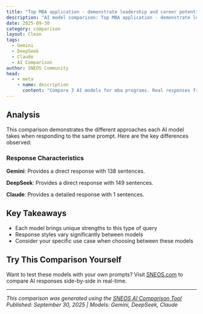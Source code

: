 ```yaml
---
title: "Top MBA application - demonstrate leadership and career potential"
description: "AI model comparison: Top MBA application - demonstrate leadership and career potential..."
date: 2025-09-30
category: comparison
layout: Clean
tags:
  - Gemini
  - DeepSeek
  - Claude
  - AI Comparison
author: SNEOS Community
head:
  - - meta
    - name: description
      content: "Compare 3 AI models for mba programs. Real responses from Gemini, DeepSeek, Claude with detailed analysis."
---
```


<ChatComparison
  title="Top MBA application - demonstrate leadership and career potential"
  prompt="Top MBA application - demonstrate leadership and career potential"
  :responses='{
    "Gemini": "Okay, let\u0027s break down how to demonstrate leadership and career potential in your MBA application. This is arguably the MOST important aspect of your application, so we\u0027ll be thorough.\n\n**I. Understanding What Admissions Committees Want**\n\nAdmissions committees (AdComs) are looking for candidates who will:\n\n*   **Make a positive impact on the program:** This means contributing to class discussions, leading study groups, participating in clubs, and generally enriching the learning environment for others.\n*   **Become successful alumni:** They want to see you thrive after graduation, representing the school well and contributing to their reputation and network.\n*   **Be future leaders:** They are looking for individuals with the potential to lead teams, organizations, and even industries.\n*   **Demonstrate self-awareness:** Understanding your strengths, weaknesses, and motivations is key.\n*   **Showcase intellectual curiosity and a desire to learn:** MBA programs are rigorous, and they want students who are eager to engage with the material.\n\n**II. Demonstrating Leadership**\n\nLeadership isn\u0027t just about holding a title. It\u0027s about influencing others and driving positive outcomes. Here\u0027s how to showcase it:\n\n*   **Quantify Your Impact:** Whenever possible, use numbers to illustrate the results of your leadership. Instead of saying \u0022I improved team morale,\u0022 say \u0022I implemented a team-building program that increased employee satisfaction scores by 15%.\u0022\n*   **Highlight Different Leadership Styles:**  Don\u0027t just focus on one type of leadership. Show that you can be:\n    *   **Directive:** Taking charge in a crisis.\n    *   **Collaborative:** Working with a team to achieve a common goal.\n    *   **Servant Leader:** Empowering others and supporting their growth.\n    *   **Transformational:** Inspiring others to achieve a shared vision.\n*   **Focus on the \u0022How\u0022:** Explain *how* you achieved your results.  What specific actions did you take? What challenges did you overcome?  What skills did you use?\n*   **Use the STAR Method (or similar):** This is a classic framework for structuring your stories:\n    *   **Situation:** Briefly describe the context.\n    *   **Task:** Explain what needed to be done.\n    *   **Action:** Detail the steps you took to address the situation.  *This is the most important part.*\n    *   **Result:**  Describe the outcome of your actions and what you learned.\n*   **Examples of Leadership Experiences:**\n    *   **Leading a team:** Project management, managing direct reports, mentoring junior colleagues.\n    *   **Initiating a new project or program:** Identifying a need, developing a plan, securing resources, and executing the plan.\n    *   **Turning around a failing project or team:** Diagnosing the problems, implementing solutions, and motivating the team.\n    *   **Driving innovation or change:** Identifying opportunities for improvement, developing new ideas, and persuading others to adopt them.\n    *   **Resolving conflicts:** Mediating disputes, finding common ground, and building consensus.\n    *   **Volunteering or community involvement:** Leading a fundraising campaign, organizing a community event, or serving on a board.\n    *   **Taking initiative:** Identifying a problem and taking action to solve it, even if it\u0027s outside your job description.\n    *   **Leading without authority:** Influencing colleagues or stakeholders without having formal power over them.\n*   **Address Failures and Lessons Learned:**  Don\u0027t be afraid to discuss situations where you didn\u0027t succeed.  Explain what you learned from the experience and how it made you a better leader. This shows maturity and self-awareness.\n\n**III. Demonstrating Career Potential**\n\nAdComs want to see that you have a clear vision for your future and that an MBA will help you achieve your goals.\n\n*   **Articulate Your Short-Term and Long-Term Goals:** Be specific and realistic.  What do you want to do immediately after graduation?  What are your aspirations for the next 5-10 years?  How does an MBA fit into your overall career trajectory?\n*   **Connect Your Past Experiences to Your Future Goals:** Show how your previous experiences have prepared you for your desired career path.  Highlight the skills and knowledge you\u0027ve gained that will be valuable in your future role.\n*   **Research Your Target Industries and Companies:** Demonstrate that you understand the challenges and opportunities in your chosen field.  Show that you\u0027ve done your homework and that you\u0027re serious about pursuing your goals.  Mention specific companies or roles that interest you.\n*   **Explain Why an MBA is Necessary:**  Why can\u0027t you achieve your goals without an MBA?  What specific skills and knowledge will you gain from the program that will help you succeed?\n*   **Highlight Your Unique Skills and Experiences:** What makes you stand out from other applicants?  What unique perspectives or experiences do you bring to the table?  This is your chance to differentiate yourself.\n*   **Showcase Your Professional Development:** Have you taken courses, attended conferences, or earned certifications to enhance your skills and knowledge? This demonstrates a commitment to continuous learning.\n*   **Quantify Your Achievements:** Just like with leadership, use numbers to demonstrate the impact you\u0027ve had in your previous roles.  For example, \u0022Increased sales by 20%,\u0022 or \u0022Reduced costs by 10%.\u0022\n*   **Address Any Weaknesses or Gaps in Your Resume:** Be honest about any weaknesses or gaps in your resume.  Explain why they exist and what you\u0027re doing to address them. This shows self-awareness and a commitment to improvement.\n*   **Show a Growth Mindset:**  Highlight your willingness to learn, adapt, and embrace new challenges.  This is essential for success in a rapidly changing business environment.\n*   **Examples of Career Potential Demonstrations:**\n    *   **Clearly defined career goals:** \u0022After my MBA, I aim to transition into a product management role at a tech company like Google or Amazon, focusing on AI-driven applications in the healthcare sector. Long-term, I aspire to lead product development for a startup disrupting the personalized medicine landscape.\u0022\n    *   **Skills gap analysis and MBA solution:** \u0022While I have a strong engineering background, I lack the financial acumen and strategic thinking necessary to lead a product team. The MBA program\u0027s finance and strategy courses, along with case study analyses, will equip me with the necessary tools to excel in this role.\u0022\n    *   **Proactive professional development:** \u0022I recognized the need to enhance my data analytics skills and completed a Data Science certification on Coursera to better understand how data can drive product decisions. This initiative has helped me identify key areas for improvement in our current product strategy.\u0022\n\n**IV. Key Application Components to Focus On**\n\n*   **Essays:** This is your primary opportunity to tell your story and demonstrate your leadership and career potential. Carefully craft each essay to address the specific prompt and highlight your most relevant experiences.  Use the STAR method extensively.\n*   **Resume:** Your resume should be a concise and compelling summary of your achievements. Use action verbs to describe your responsibilities and quantify your impact whenever possible. Tailor your resume to highlight the skills and experiences that are most relevant to your target MBA program.\n*   **Letters of Recommendation:** Choose recommenders who know you well and can speak to your leadership potential and career aspirations.  Provide them with specific examples of your accomplishments and give them guidance on what to emphasize in their letters.  Ideally, they should address specific leadership qualities and your potential for success.\n*   **Interviews:** This is your chance to connect with the admissions committee on a personal level. Be prepared to discuss your experiences, goals, and motivations. Practice your answers to common interview questions and be ready to ask thoughtful questions about the program.\n\n**V. Common Mistakes to Avoid**\n\n*   **Generic Statements:** Avoid vague statements about leadership or career potential. Be specific and provide concrete examples.\n*   **Exaggerating or Fabricating Experiences:** Honesty is crucial. Don\u0027t exaggerate your accomplishments or fabricate experiences.\n*   **Lack of Self-Awareness:** Be honest about your strengths and weaknesses. Demonstrating self-awareness is a sign of maturity and leadership potential.\n*   **Failing to Quantify Your Impact:** Use numbers to demonstrate the results of your actions.\n*   **Not Connecting Your Past Experiences to Your Future Goals:** Show how your previous experiences have prepared you for your desired career path.\n*   **Not Researching Your Target Industries and Companies:** Demonstrate that you understand the challenges and opportunities in your chosen field.\n*   **Not Explaining Why an MBA is Necessary:** Why can\u0027t you achieve your goals without an MBA?\n\n**VI. Tailoring Your Application to Each School**\n\n*   **Research the School\u0027s Values and Culture:**  Understand what each school values and tailor your application to align with their mission.\n*   **Connect with Current Students and Alumni:**  Reach out to current students and alumni to learn more about the program and the school\u0027s culture. This can provide valuable insights that you can incorporate into your application.\n*   **Attend Information Sessions and Webinars:**  Attend information sessions and webinars to learn more about the program and ask questions of the admissions team.\n*   **Visit the Campus (if possible):**  Visiting the campus can give you a better sense of the school\u0027s culture and environment.\n\n**VII. Example Scenario \u0026 Application Snippets**\n\nLet\u0027s say you\u0027re applying to an MBA program and want to highlight your leadership and career potential based on your experience as a project manager in a software company.\n\n*   **Situation:** Our team was tasked with launching a new mobile app, but we were behind schedule and over budget. Morale was low, and team members were working in silos.\n*   **Task:** As the project manager, I needed to get the project back on track, improve team morale, and ensure a successful launch.\n*   **Action:**\n    1.  **Communication \u0026 Transparency:** Implemented daily stand-up meetings to improve communication and identify roadblocks.\n    2.  **Team Building:** Organized team-building activities to foster collaboration and improve morale.\n    3.  **Process Improvement:** Introduced agile methodologies to streamline the development process and improve efficiency.\n    4.  **Conflict Resolution:** Mediated conflicts between team members and stakeholders to ensure everyone was aligned.\n*   **Result:**\n    *   We launched the app on time and within budget.\n    *   Employee satisfaction scores increased by 20%.\n    *   The app received positive reviews and achieved 100,000 downloads in the first month.\n\n**Example Essay Snippets:**\n\n*   **Leadership:** \u0022Faced with a project spiraling out of control, I recognized the need for a shift in approach.  Implementing daily stand-up meetings fostered transparency, allowing the team to proactively address roadblocks. This simple change, coupled with team-building exercises, boosted morale by 20% and ultimately led to the successful launch of the app...\u0022\n*   **Career Goals:** \u0022Building on my experience in project management and my passion for technology, I aspire to transition into a product management role at a leading tech firm like Google or Amazon. My long-term goal is to lead the development of innovative products that leverage AI to improve people\u0027s lives. The MBA program\u0027s focus on data-driven decision-making and its strong alumni network in the tech industry will provide me with the skills and connections I need to achieve my goals.\u0022\n\n**Example Recommendation Request to a Recommender:**\n\n\u0022Dear [Recommender\u0027s Name],\n\nI\u0027m writing to you to request a letter of recommendation for my MBA application to [School Name]. I believe your insights into my leadership skills and potential would be invaluable to the admissions committee.\n\nSpecifically, I\u0027d appreciate it if you could highlight my ability to [mention specific skill, e.g., \u0022lead a team under pressure\u0022 or \u0022drive innovation in a complex environment\u0022]. A great example of this would be [refer to the situation/task/action/result example]. This experience clearly demonstrates [what leadership quality you want them to highlight].\n\nI\u0027m targeting a career in [your target industry], and the MBA program at [School Name] is crucial for me to develop [specific skills you hope to gain from the MBA] and network with industry leaders.\n\nPlease let me know if you are able to write a letter on my behalf. The deadline for submission is [date]. I am happy to provide you with my resume, transcripts, and any additional information that you may need.\n\nThank you for your time and consideration.\n\nSincerely,\n[Your Name]\u0022\n\n**In summary:** Demonstrating leadership and career potential requires a compelling narrative, quantifiable results, and a clear vision for the future. By focusing on these key elements, you can significantly increase your chances of admission to your target MBA program. Good luck!\n",
    "DeepSeek": "Of course. This is the core of any elite MBA application. Adcoms aren\u0027t just looking for managers; they\u0027re looking for future leaders who will make an impact on their organizations and the world.\n\nHere is a comprehensive guide on how to demonstrate leadership and career potential, broken down into the key components of your application.\n\n### The Core Philosophy: Show, Don\u0027t Just Tell\n\nInstead of saying *\u0022I am a leader with high potential,\u0022* you must provide evidence that makes the adcom **conclude this for themselves**.\n\n---\n\n### 1. Deconstructing \u0022Leadership\u0022 for an MBA Application\n\nFor top MBA programs, leadership is multi-faceted. It\u0027s not just about your title. Think of it in these dimensions:\n\n*   **Formal Leadership:** Managing a team, leading a project. (Easiest to point to, but not enough on its own).\n*   **Informal Leadership:** Influencing without authority. Organizing a volunteer initiative, mentoring junior colleagues, being the go-to person for a specific skill.\n*   **Quantifiable Impact:** What was the *result* of your leadership? Did you increase revenue by 15%? Improve efficiency by 20%? Launch a new product? Resolve a team conflict?\n*   **Initiative \u0026 Proactivity:** Identifying a problem or opportunity and stepping up to address it, even if it wasn\u0027t in your job description.\n*   **Collaboration \u0026 Teamwork:** Leadership is about enabling others to succeed. Show how you built, motivated, and developed a team.\n\n---\n\n### 2. How to Demonstrate Leadership \u0026 Potential Across Your Application\n\n#### A. The R\u00E9sum\u00E9\n\nYour resume should be a bullet-pointed list of achievements, not responsibilities.\n\n*   **Use the STAR-AR Method for Bullet Points:**\n    *   **Situation:** Briefly set the context.\n    *   **Task:** What was the goal?\n    *   **Action:** What **you** did. Use strong action verbs (Spearheaded, Orchestrated, Pioneered, Revitalized, Negotiated).\n    *   **Result:** Quantify the impact. (e.g., \u0022...leading to a $2M increase in annual contract value.\u0022 or \u0022...which reduced processing time by 10 hours per week.\u0022)\n    *   **Afterward \u0026 Reflection (AR - Optional but powerful):** Hint at the future. (e.g., \u0022...the process I created became the new company standard.\u0022 or \u0022...and was asked to train two other teams on the methodology.\u0022)\n\n*   **Example:**\n    *   **Weak:** \u0022Responsible for managing the marketing budget.\u0022\n    *   **Strong:** \u0022**Pioneered** a new digital marketing strategy that **reallocated 30% of the budget** to higher-ROI channels, **increasing lead generation by 40%** quarter-over-quarter and **informing the department\u0027s future budget model**.\u0022\n\n#### B. The Essays (The Heart of Your Story)\n\nThis is where you provide the narrative and emotional depth.\n\n*   **Choose the Right Story:** Don\u0027t default to your biggest, most formal project. Sometimes a story about an informal challenge, a failure you learned from, or a peer you influenced is more powerful.\n*   **Structure Your Essay for Impact:**\n    1.  **Hook:** Start with a compelling moment of challenge or decision.\n    2.  **Context:** Briefly explain the situation and why it was difficult.\n    3.  **Your Actions (The \u0022How\u0022):** This is the core. Describe *how* you led.\n        *   How did you analyze the problem?\n        *   How did you persuade or motivate others?\n        *   How did you handle obstacles or conflict?\n        *   How did you make tough decisions?\n    4.  **The Result:** What was the tangible outcome? What did the team/business achieve?\n    5.  **The Reflection (The \u0022So What\u0022):** This is **critical**. What did you learn about yourself as a leader? How did this experience shape your leadership philosophy? How will you apply these lessons in business school and your future career?\n\n*   **Example Essay Archetypes:**\n    *   **The Turnaround:** \u0022I took over a struggling project and turned it into a success by...\u0022\n    *   **The Founder:** \u0022I identified a need and built a new initiative/team/process from scratch...\u0022\n    *   **The Influencer:** \u0022Despite having no direct authority, I convinced senior stakeholders to adopt a new strategy by...\u0022\n    *   **The Developer:** \u0022I mentored a junior colleague who was underperforming and helped them become a top contributor...\u0022\n\n#### C. The Letters of Recommendation (The External Validation)\n\nThis is where someone else confirms your leadership narrative.\n\n*   **Choose the Right Recommenders:** The best recommenders are those who have **managed you directly** and can speak in detail about your work. A senior title is less important than a strong, specific endorsement.\n*   **Brief Your Recommenders:** Have a candid conversation (or provide a \u0022brag sheet\u0022) with:\n    *   Your key accomplishments and the stories you\u0027re telling in your essays.\n    *   Specific examples you\u0027d like them to mention, especially those that demonstrate leadership, impact, and growth.\n    *   The core traits you want them to highlight (e.g., \u0022Could you please speak to my ability to lead cross-functional teams, as you saw on the Alpha Project?\u0022).\n*   **What a Strong LoR Says:** It doesn\u0027t just say you\u0027re great. It says, *\u0022Of the X number of analysts I\u0027ve managed at this firm, Jane is in the top 5% for her leadership potential. For example, when she led the Y project...\u0022*\n\n#### D. The Interview (The Live Test)\n\nThis is your chance to bring your story to life with passion and authenticity.\n\n*   **Prepare Your \u0022Leadership Library\u0022:** Have 3-5 polished stories ready that cover different aspects of leadership (a success, a failure, a team challenge, an ethical dilemma).\n*   **Be Conversational:** Don\u0027t just recite your essay. Engage with the interviewer. Connect your past experiences to your future goals and why you want an MBA.\n*   **Ask Insightful Questions:** Your questions should demonstrate your knowledge of the program and your strategic thinking about your own development. (e.g., \u0022I\u0027m keen to develop my leadership style in a more collaborative setting. How does the [X] Leadership Program help students practice peer-to-peer coaching?\u0022)\n\n---\n\n### 3. Demonstrating \u0022Career Potential\u0022\n\nCareer potential is about showing that you have a clear, ambitious, and realistic vision for your future, and that an MBA is the essential catalyst to get there.\n\n*   **The \u0022Why MBA, Why Now, Why Us?\u0022 Trilogy:** You must have a rock-solid answer to these three questions.\n    1.  **Why MBA?** Your past experiences have given you a foundation, but you\u0027ve identified specific skill gaps (e.g., in finance, strategy, general management) that are preventing you from reaching your goals.\n    2.  **Why Now?** There is a logical pivot point in your career. You\u0027ve achieved X, and the next step Y requires an MBA.\n    3.  **Why Us?** This is where you show you\u0027ve done your homework. Name specific classes, professors, clubs, and programs (especially leadership development ones) that are unique to that school and directly relevant to your goals.\n\n*   **Have a Clear Post-MBA Vision:**\n    *   **Short-Term Goal:** Be specific. \u0022I aim to join a tech company as a Product Manager focused on fintech products.\u0022\n    *   **Long-Term Goal:** Be aspirational but grounded. \u0022My long-term vision is to become a CEO of a fintech startup that increases financial inclusion in emerging markets.\u0022\n    *   **Connect the Dots:** Show how your past (your leadership stories) has prepared you for this path and how the MBA (the specific resources of the school) will bridge the gap to your future.\n\n### Summary: Your Action Plan\n\n1.  **Brainstorm:** List every project, team, and initiative you\u0027ve been part of. For each, ask: What was my role? What impact did I have? What did I learn?\n2.  **Quantify:** Attach numbers ($, %, time) to every achievement possible.\n3.  **Narrate:** For your top 3-5 stories, write them out using the STAR-AR structure. Focus on your specific actions and the lessons learned.\n4.  **Align:** Map your best leadership stories to your career goals and the specific values of your target schools.\n5.  **Integrate:** Weave this narrative consistently through your resume, essays, and interview preparation.\n\nBy following this approach, you will move from simply *claiming* you are a leader to *proving* you are one with the demonstrated potential to become a truly impactful business leader. Good luck",
    "Claude": "Here\u0027s a framework to effectively demonstrate leadership and career potential in your MBA application:\n\n## Leadership Demonstration\n\n### **Show Impact Through Stories**\n- Use specific examples with quantifiable results\n- Follow STAR method (Situation, Task, Action, Result)\n- Include both formal leadership roles AND informal influence\n\n### **Types of Leadership to Highlight**\n- **Professional**: Team leadership, project management, process improvements\n- **Community**: Non-profit work, volunteer organizations, social initiatives\n- **Entrepreneurial**: Starting ventures, innovative solutions, calculated risks\n- **Crisis Leadership**: How you performed under pressure or uncertainty\n\n### **Key Leadership Qualities to Demonstrate**\n- Vision and strategic thinking\n- Ability to inspire and motivate others\n- Resilience and adaptability\n- Ethical decision-making\n- Cross-cultural competency\n\n## Career Potential Indicators\n\n### **Professional Growth Trajectory**\n- Increasing responsibilities over time\n- Recognition/promotions ahead of peers\n- Scope of influence expanding\n- Complex problem-solving capabilities\n\n### **Strategic Thinking**\n- Industry knowledge and trends awareness\n- Ability to see big picture connections\n- Innovation and creative solutions\n- Data-driven decision making\n\n### **Clear Vision**\n- Specific short and long-term goals\n- Logical career progression plan\n- Understanding of how MBA fits your trajectory\n- Realistic but ambitious objectives\n\n## Application Components Strategy\n\n### **Essays**\n- Lead with your most compelling leadership story\n- Connect past experiences to future goals\n- Show learning from failures/setbacks\n- Demonstrate self-awareness and growth mindset\n\n### **Resume**\n- Lead with achievements, not just responsibilities\n- Use action verbs and quantify impact\n- Show progression and increasing responsibility\n- Include leadership roles outside work\n\n### **Recommendations**\n- Choose recommenders who can speak to your leadership potential\n- Provide them with specific examples to reference\n- Ensure they can address your growth areas honestly\n\n### **Optional Essays/Additional Information**\n- Address any gaps or unique circumstances\n- Highlight additional leadership experiences\n- Show intellectual curiosity and continuous learning\n\nWould you like me to dive deeper into any specific aspect, such as crafting compelling leadership stories or articulating career goals effectively?"
  }'
  published-date="13:31"
/>

## Analysis

This comparison demonstrates the different approaches each AI model takes when responding to the same prompt. Here are the key differences observed:

### Response Characteristics

**Gemini**: Provides a direct response with 138 sentences. 

**DeepSeek**: Provides a direct response with 149 sentences. 

**Claude**: Provides a detailed response with 1 sentences. 

## Key Takeaways

- Each model brings unique strengths to this type of query
- Response styles vary significantly between models
- Consider your specific use case when choosing between these models

## Try This Comparison Yourself

Want to test these models with your own prompts? Visit [SNEOS.com](https://sneos.com) to compare AI responses side-by-side in real-time.

---

*This comparison was generated using the [SNEOS AI Comparison Tool](https://sneos.com)*
*Published: September 30, 2025 | Models: Gemini, DeepSeek, Claude*
